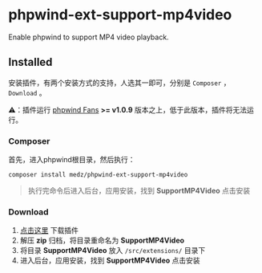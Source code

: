 # phpwind-ext-support-mp4video
Enable phpwind to support MP4 video playback.

## Installed

安装插件，有两个安装方式的支持，人选其一即可，分别是 `Composer` ， `Download` 。

⚠️：插件运行 [phpwind Fans](https://github.com/medz/phpwind) **>= v1.0.9** 版本之上，低于此版本，插件将无法运行。

### Composer

首先，进入phpwind根目录，然后执行：

```shell
composer install medz/phpwind-ext-support-mp4video
```

> 执行完命令后进入后台，应用安装，找到 **SupportMP4Video** 点击安装

### Download

1. [点击这里](https://github.com/medz/phpwind-ext-support-mp4video/archive/master.zip) 下载插件
2. 解压 **zip** 归档，将目录重命名为 **SupportMP4Video**
3. 将目录 **SupportMP4Video** 放入 `/src/extensions/` 目录下
4. 进入后台，应用安装，找到 **SupportMP4Video** 点击安装
